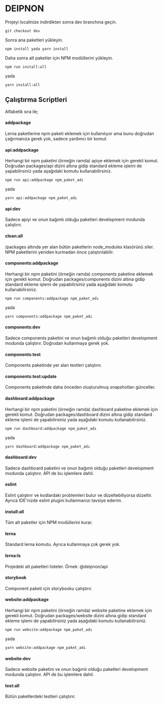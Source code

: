 # DEIPNON

Projeyi localinize indirdikten sonra dev branchına geçin.

```
git checkout dev
```

Sonra ana paketleri yükleyin.

```
npm install yada yarn install
```

Daha sonra alt paketler için NPM modüllerini yükleyin.

```
npm run install:all
```

yada

```
yarn install:all
```

## Çalıştırma Scriptleri

Alfabetik sıra ile;

#### addpackage

Lerna paketlerine npm paketi eklemek için kullanılıyor ama bunu doğrudan çağırmanıza gerek yok, sadece yardımcı bir komut.

#### api:addpackage

Herhangi bir npm paketini (örneğin ramda) apiye eklemek için gerekli komut. Doğrudan packages/api dizini altına gidip standard ekleme işlemi de yapabilirsiniz yada aşağıdaki komutu kullanabilirsiniz.

```
npm run api:addpackage npm_paket_adı
```

yada

```
yarn api:addpackage npm_paket_adı
```

#### api:dev

Sadece apiyi ve onun bağımlı olduğu paketleri development modunda çalıştırır.

#### clean:all

/packages altında yer alan bütün paketlerin node_modules klasörünü siler. NPM paketlerini yeniden kurmadan önce çalıştırılabilir.

#### components:addpackage

Herhangi bir npm paketini (örneğin ramda) components paketine eklemek için gerekli komut. Doğrudan packages/components dizini altına gidip standard ekleme işlemi de yapabilirsiniz yada aşağıdaki komutu kullanabilirsiniz.

```
npm run components:addpackage npm_paket_adı
```

yada

```
yarn components:addpackage npm_paket_adı
```

#### components:dev

Sadece components paketini ve onun bağımlı olduğu paketleri development modunda çalıştırır. Doğrudan kullanmaya gerek yok.

#### components:test

Components paketinde yer alan testleri çalıştırır.

#### components:test:update

Components paketinde daha önceden oluşturulmuş snapshotları günceller.

#### dashboard:addpackage

Herhangi bir npm paketini (örneğin ramda) dashboard paketine eklemek için gerekli komut. Doğrudan packages/dashboard dizini altına gidip standard ekleme işlemi de yapabilirsiniz yada aşağıdaki komutu kullanabilirsiniz.

```
npm run dashboard:addpackage npm_paket_adı
```

yada

```
yarn dashboard:addpackage npm_paket_adı
```

#### dashboard:dev

Sadece dashboard paketini ve onun bağımlı olduğu paketleri development modunda çalıştırır. API de bu işlemlere dahil.

#### eslint

Eslint çalıştırır ve kodlardaki problemleri bulur ve düzeltebiliyorsa düzeltir. Ayrıca IDE'nizde eslint plugini kullanmanızı tavsiye ederim.

#### install:all

Tüm alt paketler için NPM modüllerini kurar.

#### lerna

Standard lerna komutu. Ayrıca kullanmaya çok gerek yok.

#### lerna:ls

Projedeki alt paketleri listeler. Örnek: @deipnon/api

#### storybook

Component paketi için storybooku çalıştırır.

#### website:addpackage

Herhangi bir npm paketini (örneğin ramda) website paketine eklemek için gerekli komut. Doğrudan packages/website dizini altına gidip standard ekleme işlemi de yapabilirsiniz yada aşağıdaki komutu kullanabilirsiniz.

```
npm run website:addpackage npm_paket_adı
```

yada

```
yarn website:addpackage npm_paket_adı
```

#### website:dev

Sadece website paketini ve onun bağımlı olduğu paketleri development modunda çalıştırır. API de bu işlemlere dahil.

#### test:all

Bütün paketlerdeki testleri çalıştırır.
